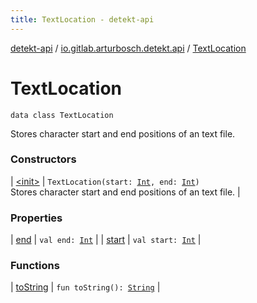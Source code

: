 ```yaml
---
title: TextLocation - detekt-api
---
```


[detekt-api](../../index.html) / [io.gitlab.arturbosch.detekt.api](../index.html) / [TextLocation](./index.html)

# TextLocation

`data class TextLocation`

Stores character start and end positions of an text file.

### Constructors

| [&lt;init&gt;](-init-.html) | `TextLocation(start: `[`Int`](https://kotlinlang.org/api/latest/jvm/stdlib/kotlin/-int/index.html)`, end: `[`Int`](https://kotlinlang.org/api/latest/jvm/stdlib/kotlin/-int/index.html)`)`<br>Stores character start and end positions of an text file. |

### Properties

| [end](end.html) | `val end: `[`Int`](https://kotlinlang.org/api/latest/jvm/stdlib/kotlin/-int/index.html) |
| [start](start.html) | `val start: `[`Int`](https://kotlinlang.org/api/latest/jvm/stdlib/kotlin/-int/index.html) |

### Functions

| [toString](to-string.html) | `fun toString(): `[`String`](https://kotlinlang.org/api/latest/jvm/stdlib/kotlin/-string/index.html) |

